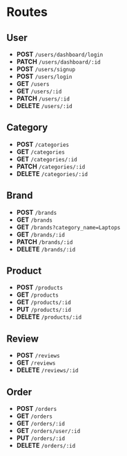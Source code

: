 # Routes

## User

- **POST** `/users/dashboard/login`
- **PATCH** `/users/dashboard/:id`
- **POST** `/users/signup`
- **POST** `/users/login`
- **GET** `/users`
- **GET** `/users/:id`
- **PATCH** `/users/:id`
- **DELETE** `/users/:id`

## Category

- **POST** `/categories`
- **GET** `/categories`
- **GET** `/categories/:id`
- **PATCH** `/categories/:id`
- **DELETE** `/categories/:id`

## Brand

- **POST** `/brands`
- **GET** `/brands`
- **GET** `/brands?category_name=Laptops`
- **GET** `/brands/:id`
- **PATCH** `/brands/:id`
- **DELETE** `/brands/:id`

## Product

- **POST** `/products`
- **GET** `/products`
- **GET** `/products/:id`
- **PUT** `/products/:id`
- **DELETE** `/products/:id`

## Review

- **POST** `/reviews`
- **GET** `/reviews`
- **DELETE** `/reviews/:id`

## Order

- **POST** `/orders`
- **GET** `/orders`
- **GET** `/orders/:id`
- **GET** `/orders/user/:id`
- **PUT** `/orders/:id`
- **DELETE** `/orders/:id`
